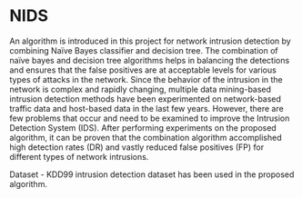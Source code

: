 # NIDS

  An algorithm is introduced in this project for network intrusion detection by combining Naïve Bayes classifier and decision tree. The combination of naïve bayes and decision tree algorithms helps in balancing the detections and ensures that the false positives are at acceptable levels for various types of attacks in the network. Since the behavior of the intrusion in the network is complex and rapidly changing, multiple data mining-based intrusion detection methods have been experimented on network-based traffic data and host-based data in the last few years. However, there are few problems that occur and need to be examined to improve the Intrusion Detection System (IDS). After performing experiments on the proposed algorithm, it can be proven that the combination algorithm accomplished high detection rates (DR) and vastly reduced false positives (FP) for different types of network intrusions.


Dataset -
KDD99 intrusion detection dataset has been used in the proposed algorithm. 
